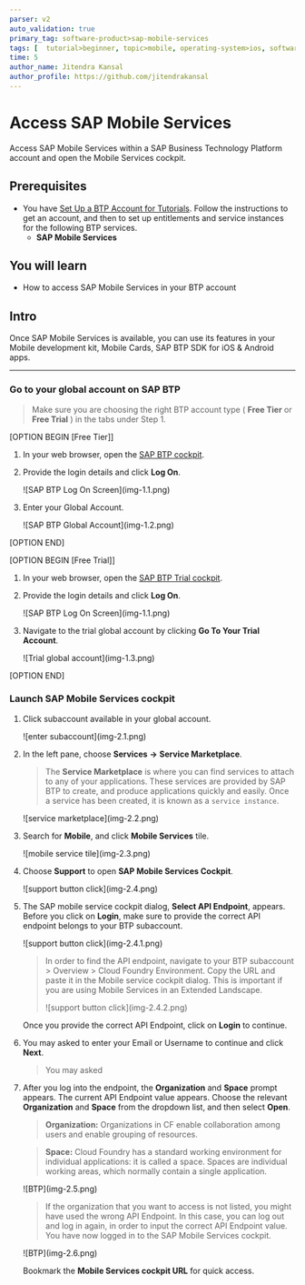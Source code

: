 ```yaml
---
parser: v2
auto_validation: true
primary_tag: software-product>sap-mobile-services
tags: [  tutorial>beginner, topic>mobile, operating-system>ios, software-product>sap-business-technology-platform, software-product>sap-mobile-services, software-product>sap-btp-sdk-for-ios, software-product>sap-btp-sdk-for-android, software-product>sap-mobile-cards, software-product>mobile-development-kit-client]
time: 5
author_name: Jitendra Kansal
author_profile: https://github.com/jitendrakansal
---
```

# Access SAP Mobile Services
<!-- description --> Access SAP Mobile Services within a SAP Business Technology Platform account and open the Mobile Services cockpit.

## Prerequisites  
- You have [Set Up a BTP Account for Tutorials](group.btp-setup). Follow the instructions to get an account, and then to set up entitlements and service instances for the following BTP services.
    - **SAP Mobile Services**

## You will learn
  - How to access SAP Mobile Services in your BTP account

## Intro
Once SAP Mobile Services is available, you can use its features in your Mobile development kit, Mobile Cards, SAP BTP SDK for iOS & Android apps.

---


### Go to your global account on SAP BTP


> Make sure you are choosing the right BTP account type ( **Free Tier** or **Free Trial** ) in the tabs under Step 1.


[OPTION BEGIN [Free Tier]]

1. In your web browser, open the [SAP BTP cockpit](https://account.hana.ondemand.com/cockpit).

2. Provide the login details and click **Log On**.

    <!-- border -->![SAP BTP Log On Screen](img-1.1.png)

3. Enter your Global Account.

    <!-- border -->![SAP BTP Global Account](img-1.2.png)

[OPTION END]

[OPTION BEGIN [Free Trial]]

1. In your web browser, open the [SAP BTP Trial cockpit](https://account.hanatrial.ondemand.com/cockpit).

2. Provide the login details and click **Log On**.

    <!-- border -->![SAP BTP Log On Screen](img-1.1.png)

3. Navigate to the trial global account by clicking **Go To Your Trial Account**.

    <!-- border -->![Trial global account](img-1.3.png)

[OPTION END]


### Launch SAP Mobile Services cockpit


1. Click subaccount available in your global account.

    <!-- border -->![enter subaccount](img-2.1.png)

2. In the left pane, choose **Services** **&rarr;** **Service Marketplace**.

    >The **Service Marketplace** is where you can find services to attach to any of your applications. These services are provided by SAP BTP to create, and produce applications quickly and easily. Once a service has been created, it is known as a `service instance`.

    <!-- border -->![service marketplace](img-2.2.png)

3. Search for **Mobile**, and click **Mobile Services** tile.  

    <!-- border -->![mobile service tile](img-2.3.png)

4. Choose **Support** to open **SAP Mobile Services Cockpit**.

    <!-- border -->![support button click](img-2.4.png)

5. The SAP mobile service cockpit dialog, **Select API Endpoint**, appears. Before you click on **Login**, make sure to provide the correct API endpoint belongs to your BTP subaccount. 

    <!-- border -->![support button click](img-2.4.1.png)

    >In order to find the API endpoint, navigate to your BTP subaccount > Overview > Cloud Foundry Environment. Copy the URL and paste it in the Mobile service cockpit dialog. This is important if you are using Mobile Services in an Extended Landscape. 
    ><!-- border -->![support button click](img-2.4.2.png)

    Once you provide the correct API Endpoint, click on **Login** to continue.

6. You may asked to enter your Email or Username to continue and click **Next**.

    >You may asked 

6. After you log into the endpoint, the **Organization** and **Space** prompt appears. The current API Endpoint value appears. Choose the relevant **Organization** and **Space** from the dropdown list, and then select **Open**.

    >**Organization:** Organizations in CF enable collaboration among users and enable grouping of resources.

    >**Space:** Cloud Foundry has a standard working environment for individual applications: it is called a space. Spaces are individual working areas, which normally contain a single application.

    <!-- border -->![BTP](img-2.5.png)

    >If the organization that you want to access is not listed, you might have used the wrong API Endpoint. In this case, you can log out and log in again, in order to input the correct API Endpoint value.
    You have now logged in to the SAP Mobile Services cockpit.

    <!-- border -->![BTP](img-2.6.png)

    Bookmark the **Mobile Services cockpit URL** for quick access.


